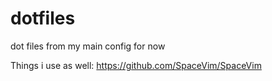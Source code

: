 # dotfiles
dot files from my main config for now

Things i use as well:
https://github.com/SpaceVim/SpaceVim
